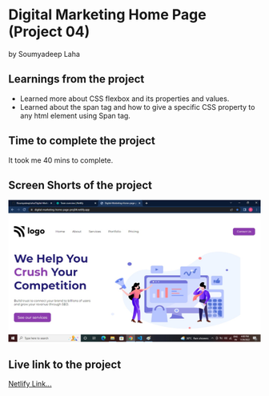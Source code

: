 # Digital Marketing Home Page (Project 04)

by Soumyadeep Laha

## Learnings from the project

- Learned more about CSS flexbox and its properties and values.
- Learned about the span tag and how to give a specific CSS property to any html element using Span tag.

## Time to complete the project

It took me 40 mins to complete.

## Screen Shorts of the project

![Screen](./assets/Screen.jpg)

## Live link to the project

[Netlify Link...](https://digital-marketing-home-page-proj04.netlify.app/)
